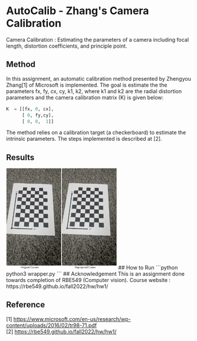 # AutoCalib - Zhang's Camera Calibration
Camera Calibration : Estimating the parameters of a camera including focal length, distortion coefficients, and principle point. 
## Method 
In this assignment, an automatic calibration method presented by Zhengyou Zhang[1] of Microsoft is implemented. The goal is estimate the the parameters fx, fy, cx, cy, k1, k2, where k1 and k2 are the radial distortion parameters and the camera calibration matrix (K) is given below:
```python
K  = [[fx, 0, cx],
      [ 0, fy,cy],
      [ 0, 0,  1]]
```
The method relies on a calibration target (a checkerboard) to estimate the intrinsic parameters. The steps implemented is described at [2].

## Results 
<img src="Result/result.png"  alt="Original" width="300"/> 
## How to Run 
```python
python3 wrapper.py
```
## Acknowledgement
This is an assignment done towards completion of RBE549 (Computer vision). 
Course website : https://rbe549.github.io/fall2022/hw/hw1/

## Reference
[1] https://www.microsoft.com/en-us/research/wp-content/uploads/2016/02/tr98-71.pdf  
[2] https://rbe549.github.io/fall2022/hw/hw1/
